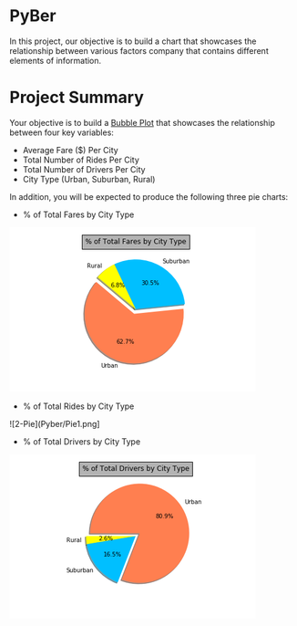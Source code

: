 # PyBer
In this project, our objective is to build a chart that showcases the relationship between various factors company that contains different elements of information.

# Project Summary
Your objective is to build a [Bubble Plot](https://en.wikipedia.org/wiki/Bubble_chart) that showcases the relationship between four key variables:
* Average Fare ($) Per City
* Total Number of Rides Per City
* Total Number of Drivers Per City
* City Type (Urban, Suburban, Rural)

In addition, you will be expected to produce the following three pie charts:
* % of Total Fares by City Type

![1-Pie](Pyber/Pie.png)

* % of Total Rides by City Type

![2-Pie](Pyber/Pie1.png]

* % of Total Drivers by City Type

![3-Pie](Pyber/Pie2.png)


